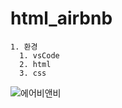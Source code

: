 # html_airbnb

```text
1. 환경
  1. vsCode
  2. html 
  3. css
```

![에어비앤비](https://user-images.githubusercontent.com/73862305/109113079-fed6b280-777e-11eb-82df-f271b4ca27da.gif)

